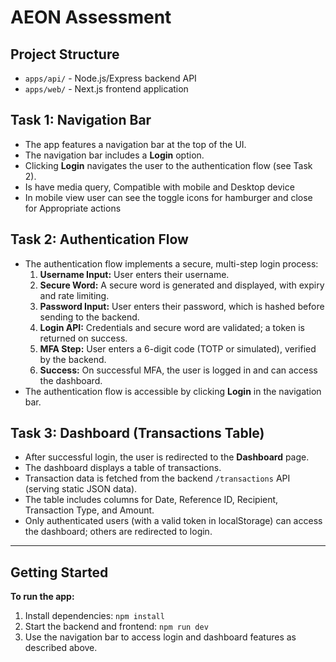 # AEON Assessment

## Project Structure

- `apps/api/` - Node.js/Express backend API
- `apps/web/` - Next.js frontend application

## Task 1: Navigation Bar

- The app features a navigation bar at the top of the UI.
- The navigation bar includes a **Login** option.
- Clicking **Login** navigates the user to the authentication flow (see Task 2).
- Is have media query, Compatible with mobile and Desktop device
- In mobile view user can see the toggle icons for hamburger and close for Appropriate actions

## Task 2: Authentication Flow

- The authentication flow implements a secure, multi-step login process:
  1. **Username Input:** User enters their username.
  2. **Secure Word:** A secure word is generated and displayed, with expiry and rate limiting.
  3. **Password Input:** User enters their password, which is hashed before sending to the backend.
  4. **Login API:** Credentials and secure word are validated; a token is returned on success.
  5. **MFA Step:** User enters a 6-digit code (TOTP or simulated), verified by the backend.
  6. **Success:** On successful MFA, the user is logged in and can access the dashboard.
- The authentication flow is accessible by clicking **Login** in the navigation bar.

## Task 3: Dashboard (Transactions Table)

- After successful login, the user is redirected to the **Dashboard** page.
- The dashboard displays a table of transactions.
- Transaction data is fetched from the backend `/transactions` API (serving static JSON data).
- The table includes columns for Date, Reference ID, Recipient, Transaction Type, and Amount.
- Only authenticated users (with a valid token in localStorage) can access the dashboard; others are redirected to login.

---

## Getting Started

**To run the app:**

1. Install dependencies: `npm install`
2. Start the backend and frontend: `npm run dev`
3. Use the navigation bar to access login and dashboard features as described above.
